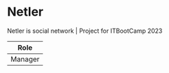 # Netler
Netler is social network | Project for ITBootCamp 2023

|Role           |
|---------------|
|Manager        |
